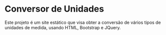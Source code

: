 # Conversor de Unidades

Este projeto é um site estático que visa obter a conversão de vários tipos de unidades de medida, usando HTML, Bootstrap e JQuery.
